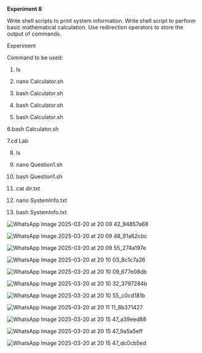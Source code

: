 **Experiment 8**

Write shell scripts to print system information. 
Write shell script to perform basic mathematical calculation. 
Use redirection operators to store the output of commands.

Experiment

Command to be used:

1. ls

2. nano Calculator.sh

3. bash Calculator.sh

4.  bash Calculator.sh

5. bash Calculator.sh

6.bash Calculator.sh

7.cd Lab

8. ls

9. nano Question1.sh

10. bash Question1.sh

11. cat dir.txt

12. nano SystemInfo.txt

13. bash SystemInfo.txt



![WhatsApp Image 2025-03-20 at 20 09 42_94857a68](https://github.com/user-attachments/assets/d7bf6000-7f19-4caa-8c64-12790e49a56b)


![WhatsApp Image 2025-03-20 at 20 09 48_91a62cbc](https://github.com/user-attachments/assets/55dd610b-6ce8-4ad3-9d30-85c5903f60ce)


![WhatsApp Image 2025-03-20 at 20 09 55_274a197e](https://github.com/user-attachments/assets/afe55214-a787-488b-9b86-8d7b1fe046c6)


![WhatsApp Image 2025-03-20 at 20 10 03_8c1c7a26](https://github.com/user-attachments/assets/6b76bfd1-1bc5-48e1-9a5c-6ac16f3b616e)


![WhatsApp Image 2025-03-20 at 20 10 09_677e08db](https://github.com/user-attachments/assets/44b5a84f-2ef4-4b7c-a024-12626c00b83a)


![WhatsApp Image 2025-03-20 at 20 10 32_3797284b](https://github.com/user-attachments/assets/d1f0c84a-7723-4eb2-a52b-6e2426980e50)


![WhatsApp Image 2025-03-20 at 20 10 55_c0cd181b](https://github.com/user-attachments/assets/9972ef06-8b36-4fa6-8eda-00030efa8928)


![WhatsApp Image 2025-03-20 at 20 11 11_8b371427](https://github.com/user-attachments/assets/1ba83fef-9e23-4eb2-abb6-41da52d1c12c)


![WhatsApp Image 2025-03-20 at 20 15 47_a39eed88](https://github.com/user-attachments/assets/058e9617-28e7-4ef5-aeaa-c7ad29abcf46)


![WhatsApp Image 2025-03-20 at 20 15 47_9a5a5eff](https://github.com/user-attachments/assets/837145b3-ab05-4e77-aa25-af4001c45eaf)


![WhatsApp Image 2025-03-20 at 20 15 47_dc0cb5ed](https://github.com/user-attachments/assets/35ee1bff-7eba-441a-899c-f533341ad129)

